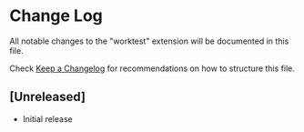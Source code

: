# Change Log

All notable changes to the "worktest" extension will be documented in this file.

Check [Keep a Changelog](http://keepachangelog.com/) for recommendations on how to structure this file.

## [Unreleased]

- Initial release